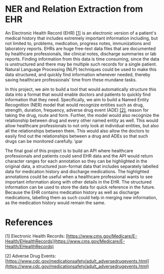 # NER and Relation Extraction from EHR

An Electronic Health Record (EHR) [[1]](https://www.cms.gov/Medicare/E-Health/EHealthRecords) is an electronic version of a patient's medical history that includes extremely important information including, but not limited to, problems, medication, progress notes, immunizations and laboratory reports. EHRs are huge free-text data files that are documented by healthcare professionals, like clinical notes, discharge summaries or lab reports. Finding information from this data is time consuming, since the data is unstructured and there may be multiple such records for a single patient. Natural Language Processing (NLP) techniques could be used to make this data structured, and quickly find information whenever needed, thereby saving healthcare professionals' time from these mundane tasks.

In this project, we aim to build a tool that would automatically structure this data into a format that would enable doctors and patients to quickly find information that they need. Specifically, we aim to build a Named Entity Recognition (NER) model that would recognize entities such as drug, strength, duration, frequency, adverse drug event (ADE) [[2]](https://www.cdc.gov/medicationsafety/adult_adversedrugevents.html), reason for taking the drug, route and form. Further, the model would also recognize the relationship between drug and every other named entity as well. This would allow healthcare professionals to not only look at individual entities, but also all the relationships between them. This would also allow the doctors to easily find out the relationships between a drug and ADEs so that such drugs can be monitored carefully. \par

The final goal of this project is to build an API where healthcare professionals and patients could send EHR data and the API would return character ranges for each annotation so they can be highlighted in the original data, a structured json-format data that includes separately labelled data for medication history and discharge medications. The highlighted annotations could be useful when a healthcare professional wants to see important information along with other details in the EHR. The structured information can be used to store the data for quick reference in the future. Because the EHR contains medication history as well as discharge medications, labelling them as such could help in merging new information, as the medication history would remain the same.

# References

[1] Electronic Health Records: [https://www.cms.gov/Medicare/E-Health/EHealthRecords](https://www.cms.gov/Medicare/E-Health/EHealthRecords)

[2] Adverse Drug Events: [https://www.cdc.gov/medicationsafety/adult_adversedrugevents.html](https://www.cdc.gov/medicationsafety/adult_adversedrugevents.html)
